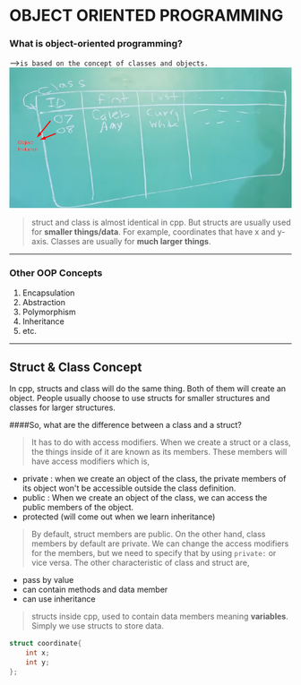 # OBJECT ORIENTED PROGRAMMING
### What is object-oriented programming? 
-->``is based on the concept of classes and objects.``
![img.png](img.png)

>struct and class is almost identical in cpp. But structs are usually used for 
**smaller things/data**. For example, coordinates that have x and y-axis. Classes are usually
for **much larger things**.
---
### Other OOP Concepts

1. Encapsulation
2. Abstraction
3. Polymorphism
4. Inheritance 
5. etc.

---
## Struct & Class Concept
In cpp, structs and class will do the same thing. Both of them will create an
object. People usually choose to use structs for smaller structures and classes 
for larger structures.

####So, what are the difference between a class and a struct?
> It has to do with access modifiers. When we create a struct or a class, the things
> inside of it are known as its members. These members will have access modifiers which is,
- private :  when we create an object of the class, the private members of its object won't be accessible outside the class definition. 
- public   : When we create an object of the class, we can access the public members of the object.
- protected (will come out when we learn inheritance)

> By default, struct members are public. On the other hand, class members by default are private.
> We can change the access modifiers for the members, but we need to specify that by using ```private:``` or vice versa. 
> The other characteristic of class and struct are, 
- pass by value
- can contain methods and data member
- can use inheritance 
> structs inside cpp, used to contain data members meaning **variables**. Simply we use structs to store data.
```cpp
struct coordinate{
    int x;
    int y;
};
```
